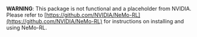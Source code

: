 **WARNING**: This package is not functional and a placeholder from NVIDIA. Please refer to [https://github.com/NVIDIA/NeMo-RL](https://github.com/NVIDIA/NeMo-RL) for instructions on installing and using NeMo-RL.
